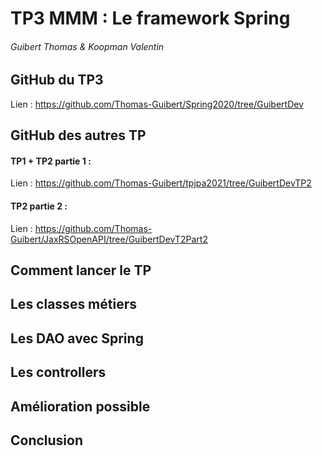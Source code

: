 # TP3 MMM : Le framework Spring

###### Guibert Thomas & Koopman Valentin

## GitHub du TP3

Lien : https://github.com/Thomas-Guibert/Spring2020/tree/GuibertDev

## GitHub des autres TP

#### TP1 + TP2 partie 1 :

Lien : https://github.com/Thomas-Guibert/tpjpa2021/tree/GuibertDevTP2

#### TP2 partie 2 :

Lien : https://github.com/Thomas-Guibert/JaxRSOpenAPI/tree/GuibertDevT2Part2

## Comment lancer le TP

## Les classes métiers

## Les DAO avec Spring

## Les controllers

## Amélioration possible

## Conclusion

